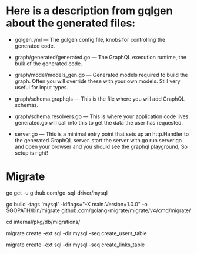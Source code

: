# Here is a description from gqlgen about the generated files:

- gqlgen.yml — The gqlgen config file, knobs for controlling the generated code.

- graph/generated/generated.go — The GraphQL execution runtime, the bulk of the generated code.

- graph/model/models_gen.go — Generated models required to build the graph. Often you will override these with your own models. Still very useful for input types.

- graph/schema.graphqls — This is the file where you will add GraphQL schemas.

- graph/schema.resolvers.go — This is where your application code lives. generated.go will call into this to get the data the user has requested.

- server.go — This is a minimal entry point that sets up an http.Handler to the generated GraphQL server. start the server with go run server.go and open your browser and you should see the graphql playground, So setup is right!

# Migrate

go get -u github.com/go-sql-driver/mysql

go build -tags 'mysql' -ldflags="-X main.Version=1.0.0" -o $GOPATH/bin/migrate github.com/golang-migrate/migrate/v4/cmd/migrate/

cd internal/pkg/db/migrations/

migrate create -ext sql -dir mysql -seq create_users_table

migrate create -ext sql -dir mysql -seq create_links_table
